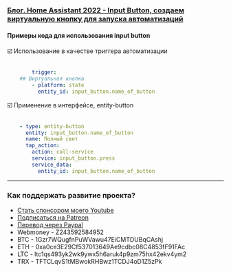 ### [Блог. Home Assistant 2022 - Input Button, создаем виртуальную кнопку для запуска автоматизаций](https://youtu.be/b4VB-Sm9rvs)

#### Примеры кода для использования input button

:ballot_box_with_check: Использование в качестве триггера автоматизации    

```yaml

        trigger:
    ## Виртуальная кнопка
        - platform: state
          entity_id: input_button.name_of_button

```

:ballot_box_with_check: Применение в интерфейсе, entity-button

```yaml

    - type: entity-button
      entity: input_button.name_of_button
      name: Полный свет
      tap_action:
        action: call-service
        service: input_button.press
        service_data:
          entity_id: input_button.name_of_button

```
____
### Как поддержать развитие проекта?
* [Стать спонсором моего Youtube](http://kvazis.link/sponsorship)
* [Подписаться на Patreon](http://kvazis.link/patreon)
* [Перевод через Paypal](http://kvazis.link/paypal)
* Webmoney - Z243592584952
* BTC - 1Gzr7WQugfnPuWVawu47EiCMTDUBqCAshj
* ETH - 0xa0ce3E29Cf537013649Ae9cdbc08C4853fF91FAc
* LTC - ltc1qs493yk2wk9ywx5h6aruk4p9zm75hx42ekv4ym2
* TRX - TFTCLqvS1tMBwokRHBwz1TCDJ4oD1Z5zPk